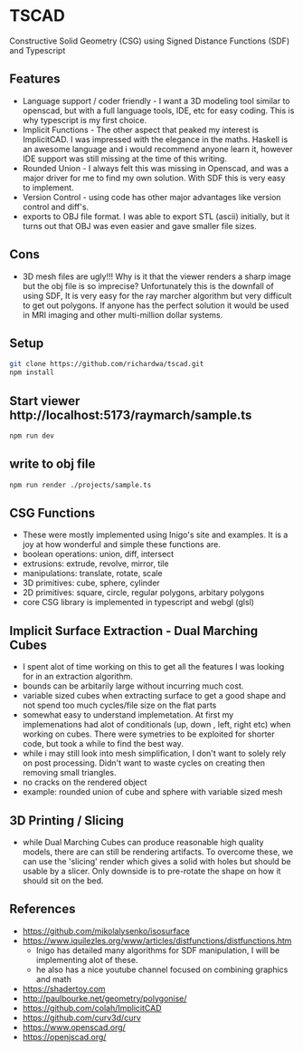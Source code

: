 # TSCAD

Constructive Solid Geometry (CSG) using Signed Distance Functions (SDF) and Typescript

## Features

- Language support / coder friendly - I want a 3D modeling tool similar to openscad, but with a full language tools, IDE, etc for easy coding. This is why typescript is my first choice.
- Implicit Functions - The other aspect that peaked my interest is ImplicitCAD. I was impressed with the elegance in the maths. Haskell is an awesome language and i would recommend anyone learn it, however IDE support was still missing at the time of this writing.
- Rounded Union - I always felt this was missing in Openscad, and was a major driver for me to find my own solution. With SDF this is very easy to implement.
- Version Control - using code has other major advantages like version control and diff's.
- exports to OBJ file format. I was able to export STL (ascii) initially, but it turns out that OBJ was even easier and gave smaller file sizes.

## Cons
- 3D mesh files are ugly!!! Why is it that the viewer renders a sharp image but the obj file is so imprecise?  Unfortunately this is the downfall of using SDF, It is very easy for the ray marcher algorithm but very difficult to get out polygons.  If anyone has the perfect solution it would be used in MRI imaging and other multi-million dollar systems.

## Setup

```sh
git clone https://github.com/richardwa/tscad.git
npm install
```

## Start viewer http://localhost:5173/raymarch/sample.ts

```sh
npm run dev
```

## write to obj file

```sh
npm run render ./projects/sample.ts
```

## CSG Functions

- These were mostly implemented using Inigo's site and examples. It is a joy at how wonderful and simple these functions are.
- boolean operations: union, diff, intersect
- extrusions: extrude, revolve, mirror, tile
- manipulations: translate, rotate, scale
- 3D primitives: cube, sphere, cylinder
- 2D primitives: square, circle, regular polygons, arbitary polygons
- core CSG library is implemented in typescript and webgl (glsl)

## Implicit Surface Extraction - Dual Marching Cubes

- I spent alot of time working on this to get all the features I was looking for in an extraction algorithm.
- bounds can be arbitarily large without incurring much cost.
- variable sized cubes when extracting surface to get a good shape and not spend too much cycles/file size on the flat parts
- somewhat easy to understand implemetation. At first my implemenations had alot of conditionals (up, down , left, right etc) when working on cubes. There were symetries to be exploited for shorter code, but took a while to find the best way.
- while i may still look into mesh simplification, I don't want to solely rely on post processing. Didn't want to waste cycles on creating then removing small triangles.
- no cracks on the rendered object
- example: rounded union of cube and sphere with variable sized mesh

## 3D Printing / Slicing

- while Dual Marching Cubes can produce reasonable high quality models, there are can still be rendering artifacts. To overcome these, we can use the 'slicing' render which gives a solid with holes but should be usable by a slicer.  Only downside is to pre-rotate the shape on how it should sit on the bed.

## References

- https://github.com/mikolalysenko/isosurface
- https://www.iquilezles.org/www/articles/distfunctions/distfunctions.htm
  - Inigo has detailed many algorithms for SDF manipulation, I will be implementing alot of these.
  - he also has a nice youtube channel focused on combining graphics and math
- https://shadertoy.com
- http://paulbourke.net/geometry/polygonise/
- https://github.com/colah/ImplicitCAD
- https://github.com/curv3d/curv
- https://www.openscad.org/
- https://openjscad.org/
